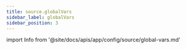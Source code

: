 ```yaml
---
title: source.globalVars
sidebar_label: globalVars
sidebar_position: 3
---
```


import Info from '@site/docs/apis/app/config/source/global-vars.md'

<Info />
